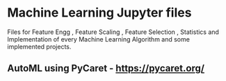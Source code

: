 # Machine Learning Jupyter files

Files for Feature Engg , Feature Scaling , Feature Selection , Statistics and Implementation of every Machine Learning Algorithm and some implemented projects.

## AutoML using PyCaret - https://pycaret.org/

